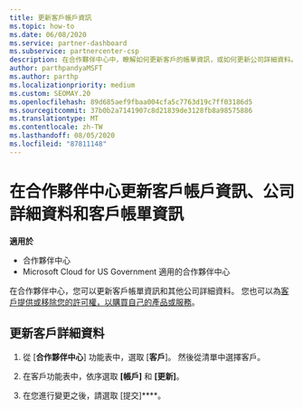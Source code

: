 ```yaml
---
title: 更新客戶帳戶資訊
ms.topic: how-to
ms.date: 06/08/2020
ms.service: partner-dashboard
ms.subservice: partnercenter-csp
description: 在合作夥伴中心中，瞭解如何更新客戶的帳單資訊，或如何更新公司詳細資料。
author: parthpandyaMSFT
ms.author: parthp
ms.localizationpriority: medium
ms.custom: SEOMAY.20
ms.openlocfilehash: 89d685aef9fbaa004cfa5c7763d19c7ff03186d5
ms.sourcegitcommit: 37b0b2a7141907c8d21839de3128fb8a98575886
ms.translationtype: MT
ms.contentlocale: zh-TW
ms.lasthandoff: 08/05/2020
ms.locfileid: "87811148"
---
```

# <a name="update-customer-account-info-company-details-and-customer-billing-information-in-partner-center"></a>在合作夥伴中心更新客戶帳戶資訊、公司詳細資料和客戶帳單資訊

**適用於**

- 合作夥伴中心
- Microsoft Cloud for US Government 適用的合作夥伴中心

在合作夥伴中心，您可以更新客戶帳單資訊和其他公司詳細資料。 您也可以為[客戶提供或移除您的許可權，以購買自己的產品或服務](give-customers-permission.md)。

## <a name="update-customer-details"></a>更新客戶詳細資料

1. 從 [**合作夥伴中心**] 功能表中，選取 [**客戶**]。 然後從清單中選擇客戶。

2. 在客戶功能表中，依序選取 **\[帳戶\]** 和 **\[更新\]**。

3. 在您進行變更之後，請選取 [提交]****。